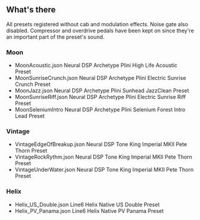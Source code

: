 ## What's there

All presets registered without cab and modulation effects. Noise gate
also disabled. Compressor and overdrive pedals have been kept on
since they're an important part of the preset's sound.

### Moon

- MoonAcoustic.json Neural DSP Archetype Plini High Life Acoustic Preset
- MoonSunriseCrunch.json Neural DSP Archetype Plini Electric Sunrise Crunch Preset
- MoonJazz.json Neural DSP Archetype Plini Sunhead JazzClean Preset
- MoonSunriseRiff.json Neural DSP Archetype Plini Electric Sunrise Riff Preset
- MoonSeleniumIntro Neural DSP Archetype Plini Selenium Forest Intro Lead Preset

### Vintage

- VintageEdgeOfBreakup.json Neural DSP Tone King Imperial MKII Pete Thorn Preset
- VintageRockRythm.json Neural DSP Tone King Imperial MKII Pete Thorn Preset
- VintageUnderWater.json Neural DSP Tone King Imperial MKII Pete Thorn Preset

### Helix

- Helix_US_Double.json Line6 Helix Native US Double Preset
- Helix_PV_Panama.json Line6 Helix Native PV Panama Preset

